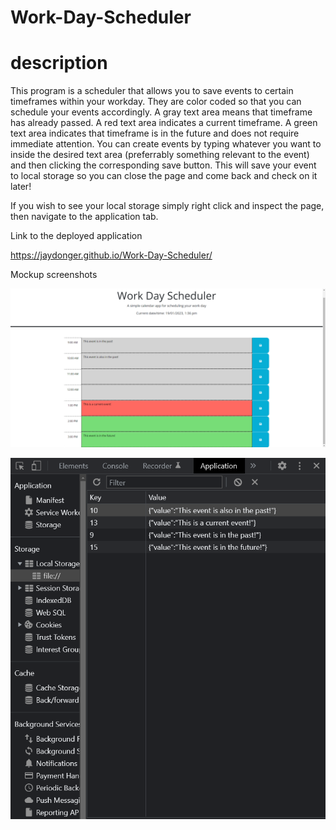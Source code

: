 # Work-Day-Scheduler

# description
This program is a scheduler that allows you to save events to certain timeframes within your workday. They are color coded so that you can schedule your events accordingly. A gray text area means that timeframe has already passed. A red text area indicates a current timeframe. A green text area indicates that timeframe is in the future and does not require immediate attention. You can create events by typing whatever you want to inside the desired text area (preferrably something relevant to the event) and then clicking the corresponding save button. This will save your event to local storage so you can close the page and come back and check on it later!

If you wish to see your local storage simply right click and inspect the page, then navigate to the application tab.

Link to the deployed application

https://jaydonger.github.io/Work-Day-Scheduler/

Mockup screenshots

![Alt text](/assets/images/Scheduler.png?raw=true "scheduler")

![Alt text](/assets/images/Scheduler-data.png?raw=true "scheduler-data")
